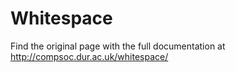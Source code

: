 Whitespace
==========

Find the original page with the full documentation at http://compsoc.dur.ac.uk/whitespace/
